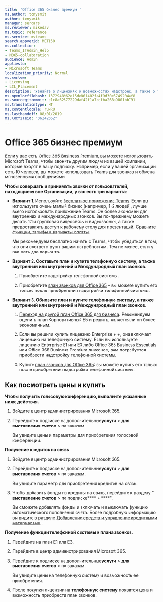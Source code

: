 ```yaml
---
title: 'Office 365 бизнес премиум '
ms.author: tonysmit
author: tonysmit
manager: serdars
ms.reviewer: mikedav
ms.topic: reference
ms.service: msteams
search.appverid: MET150
ms.collection:
- Teams_ITAdmin_Help
- M365-collaboration
audience: Admin
appliesto:
- Microsoft Teams
localization_priority: Normal
ms.custom:
- Licensing
- LIL_Placement
description: 'Узнайте о лицензиях и возможностях надстроек, а также о том, как приобрести планы Office 365 Business Premium. '
ms.openlocfilehash: 1372948962e15de861402fa4f9d30e5749204af8
ms.sourcegitcommit: e1c8a62577229daf42f1a7bcfba268a9001bb791
ms.translationtype: MT
ms.contentlocale: ru-RU
ms.lasthandoff: 08/07/2019
ms.locfileid: "36242662"
---
```

# <a name="office-365-business-premium"></a>Office 365 бизнес премиум

Если у вас есть [Office 365 Business Premium](https://products.office.com/en/business/office-365-business-premium), вы можете использовать Microsoft Teams, чтобы звонить другим людям из вашей компании, которые входят в вашу подписку. Например, если у вашей организации есть 10 человек, вы можете использовать Teams для звонков и обмена мгновенными сообщениями.

**Чтобы совершать и принимать звонки от пользователей, находящиеся вне Организации, у вас есть три варианта**:

- **Вариант 1**. Используйте [бесплатное приложение Teams](https://products.office.com/microsoft-teams/free). Если вы используете очень малый бизнес (например, 1-2 людей), лучше всего использовать приложение Teams. Он более экономен для внутренних и международных звонков. Вы по-прежнему можете делать 1:1 и групповая видеосвязь и видеозвонки, а также предоставлять доступ к рабочему столу для презентаций. [Сравните функции, тарифы и варианты оплаты](https://products.office.com/microsoft-teams/free).

     Мы рекомендуем бесплатно начать с Teams, чтобы убедиться в том, что они соответствуют вашим потребностям. Тем не менее, если у вас есть два варианта.

- **Вариант 2. Составьте план и купите телефонную систему, а также внутренний или внутренний и Международный план звонков**.
    1. Приобретите надстройку телефонной системы.
    
    2. Приобретите [план звонков для Office 365](../calling-plans-for-office-365.md) – вы можете купить его только после приобретения надстройки телефонной системы.
    
- **Вариант 3. Обновите план и купите телефонную систему, а также внутренний или внутренний и Международный план звонков**.

    1. [Переход на другой план Office 365 для бизнеса](https://support.office.com/article/73318661-8f33-478b-bcc7-fb8d69dbb22a). Рекомендуем оценить план Корпоративный E5 и решить, является ли он более экономичным.

    2. Если вы решили купить лицензию Enterprise + +, она включает лицензию на телефонную систему. Если вы используете лицензию Enterprise E1 или E3 либо Office 365 Business Essentials или Office 365 Business Premium ликсенсе, вам потребуется приобрести надстройку телефонной системы.
    
    3. Купите [план звонков для Office 365](../calling-plans-for-office-365.md): вы можете купить его только после приобретения надстройки телефонной системы.

## <a name="how-to-see-prices-and-buy"></a>Как посмотреть цены и купить
<a name="bkmk_buypremium"> </a>

 **Чтобы получить голосовую конференцию, выполните указанные ниже действия.**

1. Войдите в центр администрирования Microsoft 365.

2. Перейдите к подписке на дополнительные**услуги** > **для** **выставления счетов** > по заказам.

   Вы увидите цены и параметры для приобретения голосовой конференции.

**Получение кредитов на связь**

1. Войдите в центр администрирования Microsoft 365.

2. Перейдите к подписке на дополнительные**услуги** > **для** **выставления счетов** > по заказам.

   Вы увидите параметр для приобретения кредитов на связь.

3. Чтобы добавить фонды на кредиты на связь, перейдите к разделу " **выставление счетов** > по подписке**** > ****".

    Вы сможете добавлять фонды и включать и выключать функцию автоматического пополнения счета. Более подробную информацию вы видите в разделе [Добавление средств и управление кредитными материалами](../add-funds-and-manage-communications-credits.md) . 


**Получение функции телефонной системы и плана звонков.**

1. Перейдите на план E1 или E3.

2. Перейдите в центр администрирования Microsoft 365.

3. Перейдите к подписке на дополнительные**услуги** > **для** **выставления счетов** > по заказам.

    Вы увидите цены на телефонную систему и возможность ее приобретения.

4. После покупки лицензии на **телефонную систему** появится цена и возможность приобрести план звонков.
